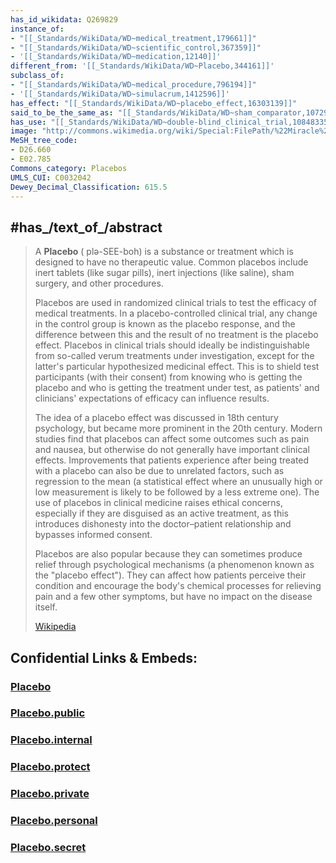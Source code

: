 ```yaml
---
has_id_wikidata: Q269829
instance_of:
- "[[_Standards/WikiData/WD~medical_treatment,179661]]"
- "[[_Standards/WikiData/WD~scientific_control,367359]]"
- '[[_Standards/WikiData/WD~medication,12140]]'
different_from: '[[_Standards/WikiData/WD~Placebo,344161]]'
subclass_of:
- "[[_Standards/WikiData/WD~medical_procedure,796194]]"
- '[[_Standards/WikiData/WD~simulacrum,1412596]]'
has_effect: "[[_Standards/WikiData/WD~placebo_effect,16303139]]"
said_to_be_the_same_as: "[[_Standards/WikiData/WD~sham_comparator,107295177]]"
has_use: "[[_Standards/WikiData/WD~double-blind_clinical_trial,108483352]]"
image: "http://commons.wikimedia.org/wiki/Special:FilePath/%22Miracle%20Cure%21%22%20Health%20Fraud%20Scams%20%288528312890%29.jpg"
MeSH_tree_code:
- D26.660
- E02.785
Commons_category: Placebos
UMLS_CUI: C0032042
Dewey_Decimal_Classification: 615.5
---
```


## #has_/text_of_/abstract 

> A **Placebo** ( plə-SEE-boh) is a substance or treatment which is designed to have no therapeutic value. 
> Common placebos include inert tablets (like sugar pills), inert injections (like saline), 
> sham surgery, and other procedures.
>
> Placebos are used in randomized clinical trials to test the efficacy of medical treatments. In a placebo-controlled clinical trial, any change in the control group is known as the placebo response, and the difference between this and the result of no treatment is the placebo effect. Placebos in clinical trials should ideally be indistinguishable from so-called verum treatments under investigation, except for the latter's particular hypothesized medicinal effect. This is to shield test participants (with their consent) from knowing who is getting the placebo and who is getting the treatment under test, as patients' and clinicians' expectations of efficacy can influence results.
>
> The idea of a placebo effect was discussed in 18th century psychology, but became more prominent in the 20th century. Modern studies find that placebos can affect some outcomes such as pain and nausea, but otherwise do not generally have important clinical effects. Improvements that patients experience after being treated with a placebo can also be due to unrelated factors, such as regression to the mean (a statistical effect where an unusually high or low measurement is likely to be followed by a less extreme one). The use of placebos in clinical medicine raises ethical concerns, especially if they are disguised as an active treatment, as this introduces dishonesty into the doctor–patient relationship and bypasses informed consent.
>
> Placebos are also popular because they can sometimes produce relief through psychological mechanisms (a phenomenon known as the "placebo effect"). They can affect how patients perceive their condition and encourage the body's chemical processes for relieving pain and a few other symptoms, but have no impact on the disease itself.
>
> [Wikipedia](https://en.wikipedia.org/wiki/Placebo)




## Confidential Links & Embeds: 

### [Placebo](/_Standards/bio/Medicine/Drug/Placebo.md) 

### [Placebo.public](/_public/bio/Medicine/Drug/Placebo.public.md) 

### [Placebo.internal](/_internal/bio/Medicine/Drug/Placebo.internal.md) 

### [Placebo.protect](/_protect/bio/Medicine/Drug/Placebo.protect.md) 

### [Placebo.private](/_private/bio/Medicine/Drug/Placebo.private.md) 

### [Placebo.personal](/_personal/bio/Medicine/Drug/Placebo.personal.md) 

### [Placebo.secret](/_secret/bio/Medicine/Drug/Placebo.secret.md)

